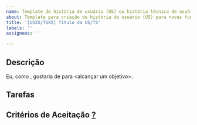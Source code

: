 ```yaml
---
name: Template de história de usuário (US) ou história técnica de usuário (TS)
about: Template para criação de história de usuário (US) para novas funcionalidades ou pendência técnica de história de usuário (TS)
title: '[USXX/TSXX] Título da US/TS'
labels: ''
assignees: ''

---
```


## Descrição

Eu, como <persona>, gostaria de <realizar algo> para <alcançar um objetivo>.

## Tarefas

<!-- Enumerar as tarefas necessárias para concluir a issue -->
<!-- - [ ] Tarefa 1. -->

## Critérios de Aceitação [?](http://www.metodoagil.com/historias-de-usuario/)

<!-- Enumerar os critérios de aceitação dessa issue -->
<!-- - Exemplo 1. -->

<!-- ## Observações -->

<!-- Informações adicionais que ajudem no desenvolvimento da issue. -->

<!-- ## Lembretes -->

<!-- - A issue deve ser pontuada; -->
<!-- - A issue deve ser delegada a alguém; -->
<!-- - A issue deve ter labels. -->
